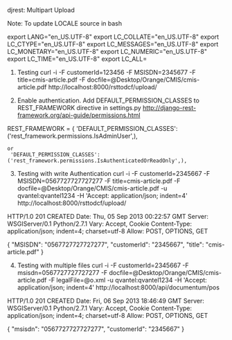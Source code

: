 djrest: Multipart Upload

Note: To update LOCALE source in bash

export LANG="en_US.UTF-8"
export LC_COLLATE="en_US.UTF-8"
export LC_CTYPE="en_US.UTF-8"
export LC_MESSAGES="en_US.UTF-8"
export LC_MONETARY="en_US.UTF-8"
export LC_NUMERIC="en_US.UTF-8"
export LC_TIME="en_US.UTF-8"
export LC_ALL=



1. Testing
curl -i -F customerId=123456 -F MSISDN=2345677 -F title=cmis-article.pdf -F docfile=@Desktop/Orange/CMIS/cmis-article.pdf  http://localhost:8000/rsttodcf/upload/

2. Enable authentication. Add DEFAULT_PERMISSION_CLASSES to REST_FRAMEWORK directive in settings.py
http://django-rest-framework.org/api-guide/permissions.html

REST_FRAMEWORK = {
    'DEFAULT_PERMISSION_CLASSES': ('rest_framework.permissions.IsAdminUser',),
    
    or
     'DEFAULT_PERMISSION_CLASSES': ('rest_framework.permissions.IsAuthenticatedOrReadOnly',),
     
3. Testing with write Authentication
 curl -i -F customerId=2345667 -F MSISDN=0567727727727277 -F title=cmis-article.pdf -F docfile=@Desktop/Orange/CMIS/cmis-article.pdf  -u qvantel:qvantel1234  -H 'Accept: application/json; indent=4' http://localhost:8000/rsttodcf/upload/

HTTP/1.0 201 CREATED
Date: Thu, 05 Sep 2013 00:22:57 GMT
Server: WSGIServer/0.1 Python/2.7.1
Vary: Accept, Cookie
Content-Type: application/json; indent=4; charset=utf-8
Allow: POST, OPTIONS, GET

{
    "MSISDN": "0567727727727277", 
    "customerId": "2345667", 
    "title": "cmis-article.pdf"
}

4. Testing with multiple files
curl -i -F customerId=2345667 -F msisdn=0567727727727277  -F docfile=@Desktop/Orange/CMIS/cmis-article.pdf  -F legalFile=@o.xml -u qvantel:qvantel1234  -H 'Accept: application/json; indent=4' http://localhost:8000/api/documentum/pos 

HTTP/1.0 201 CREATED
Date: Fri, 06 Sep 2013 18:46:49 GMT
Server: WSGIServer/0.1 Python/2.7.1
Vary: Accept, Cookie
Content-Type: application/json; indent=4; charset=utf-8
Allow: POST, OPTIONS, GET

{
    "msisdn": "0567727727727277", 
    "customerId": "2345667"
}


